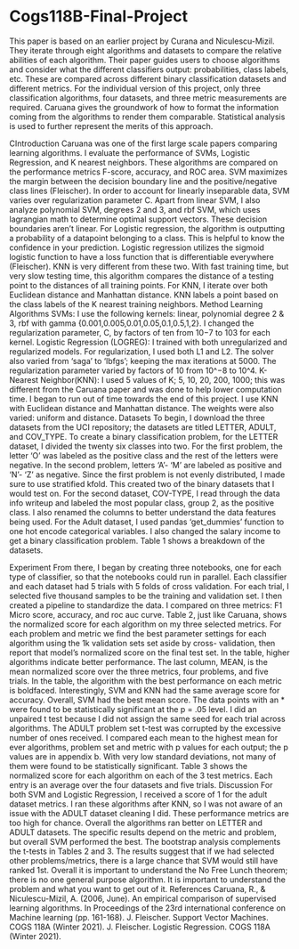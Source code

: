 # Cogs118B-Final-Project
This paper is based on an earlier project by Curana and Niculescu-Mizil. They iterate through eight algorithms and datasets to compare the relative abilities of each algorithm. Their paper guides users to choose algorithms and consider what the different classifiers output: probabilities, class labels, etc. These are compared across different binary classification datasets and different metrics. For the individual version of this project, only three classification algorithms, four datasets, and three metric measurements are required. Caruana gives the groundwork of how to format the information coming from the algorithms to render them comparable. Statistical analysis is used to further represent the merits of this approach.

CIntroduction
Caruana was one of the first large scale papers comparing learning algorithms. I evaluate the performance of SVMs, Logistic Regression, and K nearest neighbors. These algorithms are compared on the performance metrics F-score, accuracy, and ROC area. SVM maximizes the margin between the decision boundary line and the positive/negative class lines (Fleischer). In order to account for linearly inseparable data, SVM varies over regularization parameter C. Apart from linear SVM, I also analyze polynomial SVM, degrees 2 and 3, and rbf SVM, which uses lagrangian math to determine optimal support vectors. These decision boundaries aren’t linear. For Logistic regression, the algorithm is outputting a probability of a datapoint belonging to a class. This is helpful to know the confidence in your prediction. Logistic regression utilizes the sigmoid logistic function to have a loss function that is differentiable everywhere (Fleischer). KNN is very different from these two. With fast training time, but very slow testing time, this algorithm compares the distance of a testing point to the distances of all training points. For KNN, I iterate over both Euclidean distance and Manhattan distance. KNN labels a point based on the class labels of the K nearest training neighbors. 
Method
Learning Algorithms
SVMs: I use the following kernels: linear, polynomial degree 2 & 3, rbf with gamma {0.001,0.005,0.01,0.05,0.1,0.5,1,2}. I changed the regularization parameter, C, by factors of ten from 10−7 to 103 for each kernel.
Logistic Regression (LOGREG): I trained with both unregularized and regularized models. For regularization, I used both L1 and L2. The solver also varied from ‘saga’ to ‘lbfgs’; keeping the max iterations at 5000. The regularization parameter varied by factors of 10 from 10^−8 to 10^4.
K-Nearest Neighbor(KNN): I used 5 values of K; 5, 10, 20, 200, 1000; this was different from the Caruana paper and was done to help lower computation time. I began to run out of time towards the end of this project. I use KNN with Euclidean distance and Manhattan distance. The weights were also varied: uniform and distance. 
Datasets
To begin, I download the three datasets from the UCI repository; the datasets are titled LETTER, ADULT, and COV_TYPE. To create a binary classification problem, for the LETTER dataset, I divided the twenty six classes into two. For the first problem, the letter ‘O’ was labeled as the positive class and the rest of the letters were negative. In the second problem, letters ‘A’- ‘M’ are labeled as positive and ‘N’- ‘Z’ as negative. Since the first problem is not evenly distributed, I made sure to use stratified kfold. This created two of the binary datasets that I would test on. For the second dataset, COV-TYPE, I read through the data info writeup and labeled the most popular class, group 2, as the positive class. I also renamed the columns to  better understand the data features being used. For the Adult dataset, I used pandas ‘get_dummies’ function to one hot encode categorical variables. I also changed the salary income to get a binary classification problem. Table 1 shows a breakdown of the datasets. 

Experiment
From there, I began by creating three notebooks, one for each type of classifier, so that the notebooks could run in parallel. Each classifier and each dataset had 5 trials with 5 folds of cross validation. For each trial, I selected five thousand samples to be the training and validation set. I then created a pipeline to standardize the data. I compared on three metrics: F1 Micro score, accuracy, and roc auc curve. Table 2, just like Caruana, shows the normalized score for each algorithm on my three selected metrics. For each problem and metric we find the best parameter settings for each algorithm using the 1k validation sets set aside by cross- validation, then report that model’s normalized score on the final test set. 
In the table, higher algorithms indicate better performance. The last column, MEAN, is the mean normalized score over the three metrics, four problems, and five trials. In the table, the algorithm with the best performance on each metric is boldfaced. Interestingly, SVM and KNN had the same average score for accuracy. Overall, SVM had the best mean score.  The data points with an * were found to be statistically significant at the p = .05 level. I did an unpaired t test because I did not assign the same seed for each trial across algorithms. The ADULT problem set t-test was corrupted by the excessive number of ones received. I compared each mean to the highest mean for ever algorithms, problem set and metric with p values for each output; the p values are in appendix b. With very low standard deviations, not many of them were found to be statistically significant.
Table 3 shows the normalized score for each algorithm on each of the 3 test metrics. Each entry is an average over the four datasets and five trials.
Discussion
For both SVM and Logistic Regression, I received a score of 1 for the adult dataset metrics. I ran these algorithms after KNN, so I was not aware of an issue with the ADULT dataset cleaning I did. These performance metrics are too high for chance. Overall the algorithms ran better on LETTER and ADULT datasets. The specific results depend on the metric and problem, but overall SVM performed the best. The bootstrap analysis complements the t-tests in Tables 2 and 3. The results suggest that if we had selected other problems/metrics, there is a large chance that SVM would still have ranked 1st. Overall it is important to understand the No Free Lunch theorem; there is no one general purpose algorithm. It is important to understand the problem and what you want to get out of it. 
References
Caruana, R., & Niculescu-Mizil, A. (2006, June). An empirical comparison of supervised learning algorithms. In 
Proceedings of the 23rd international conference on Machine learning (pp. 161-168).
J. Fleischer. Support Vector Machines. COGS 118A (Winter 2021).
J. Fleischer. Logistic Regression. COGS 118A (Winter 2021).

